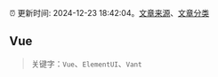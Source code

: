 :alarm_clock: 更新时间: 2024-12-23 18:42:04。[文章来源](/README.md)、[文章分类](/TAGS.md)

## Vue


> 关键字：`Vue`、`ElementUI`、`Vant`



